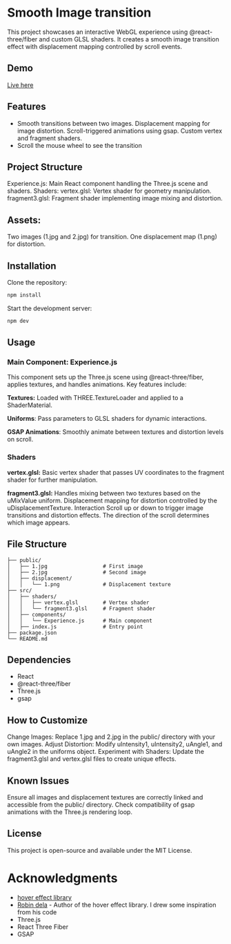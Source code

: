 # Smooth Image transition

This project showcases an interactive WebGL experience using @react-three/fiber and custom GLSL shaders. It creates a smooth image transition effect with displacement mapping controlled by scroll events.

## Demo
[Live here](https://smooth-image-transition.vercel.app/)

## Features

- Smooth transitions between two images.
Displacement mapping for image distortion.
Scroll-triggered animations using gsap.
Custom vertex and fragment shaders.
- Scroll the mouse wheel to see the transition

## Project Structure

Experience.js: Main React component handling the Three.js scene and shaders.
Shaders:
vertex.glsl: Vertex shader for geometry manipulation.
fragment3.glsl: Fragment shader implementing image mixing and distortion.

## Assets:

Two images (1.jpg and 2.jpg) for transition.
One displacement map (1.png) for distortion.

## Installation
Clone the repository:
```bash
npm install
```
Start the development server:
```bash
npm dev
```
## Usage

### Main Component: Experience.js

This component sets up the Three.js scene using @react-three/fiber, applies textures, and handles animations. Key features include:

**Textures:** Loaded with THREE.TextureLoader and applied to a ShaderMaterial.

**Uniforms**: Pass parameters to GLSL shaders for dynamic interactions.

**GSAP Animations**: Smoothly animate between textures and distortion levels on scroll.

### Shaders
**vertex.glsl:**
Basic vertex shader that passes UV coordinates to the fragment shader for further manipulation.

**fragment3.glsl:** Handles mixing between two textures based on the uMixValue uniform.
Displacement mapping for distortion controlled by the uDisplacementTexture.
Interaction
Scroll up or down to trigger image transitions and distortion effects. The direction of the scroll determines which image appears.

## File Structure
```.
├── public/
│   ├── 1.jpg                  # First image
│   ├── 2.jpg                  # Second image
│   ├── displacement/
│   │   └── 1.png              # Displacement texture
├── src/
│   ├── shaders/
│   │   ├── vertex.glsl        # Vertex shader
│   │   └── fragment3.glsl     # Fragment shader
│   ├── components/
│   │   └── Experience.js      # Main component
│   ├── index.js               # Entry point
├── package.json
└── README.md
```

## Dependencies
- React
- @react-three/fiber
- Three.js
- gsap

## How to Customize
Change Images: Replace 1.jpg and 2.jpg in the public/ directory with your own images.
Adjust Distortion: Modify uIntensity1, uIntensity2, uAngle1, and uAngle2 in the uniforms object.
Experiment with Shaders: Update the fragment3.glsl and vertex.glsl files to create unique effects.

## Known Issues
Ensure all images and displacement textures are correctly linked and accessible from the public/ directory.
Check compatibility of gsap animations with the Three.js rendering loop.

## License
This project is open-source and available under the MIT License.

# Acknowledgments
- [hover effect library](https://github.com/robin-dela/hover-effect)
- [Robin dela](https://github.com/robin-dela) - Author of the hover effect library. I drew some inspiration from his code
- Three.js
- React Three Fiber
- GSAP
